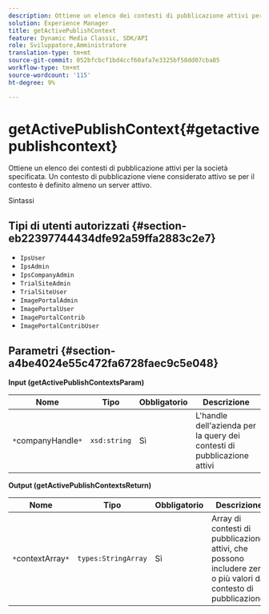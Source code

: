 ```yaml
---
description: Ottiene un elenco dei contesti di pubblicazione attivi per la società specificata. Un contesto di pubblicazione viene considerato attivo se per il contesto è definito almeno un server attivo.
solution: Experience Manager
title: getActivePublishContext
feature: Dynamic Media Classic, SDK/API
role: Sviluppatore,Amministratore
translation-type: tm+mt
source-git-commit: 052bfcbcf1bd4ccf60afa7e3325bf58dd07cba85
workflow-type: tm+mt
source-wordcount: '115'
ht-degree: 9%

---
```



# getActivePublishContext{#getactivepublishcontext}

Ottiene un elenco dei contesti di pubblicazione attivi per la società specificata. Un contesto di pubblicazione viene considerato attivo se per il contesto è definito almeno un server attivo.

Sintassi

## Tipi di utenti autorizzati {#section-eb22397744434dfe92a59ffa2883c2e7}

* `IpsUser`
* `IpsAdmin`
* `IpsCompanyAdmin`
* `TrialSiteAdmin`
* `TrialSiteUser`
* `ImagePortalAdmin`
* `ImagePortalUser`
* `ImagePortalContrib`
* `ImagePortalContribUser`

## Parametri {#section-a4be4024e55c472fa6728faec9c5e048}

**Input (getActivePublishContextsParam)**

| Nome | Tipo | Obbligatorio | Descrizione |
|---|---|---|---|
| `*`companyHandle`*` | `xsd:string` | Sì | L&#39;handle dell&#39;azienda per la query dei contesti di pubblicazione attivi |

**Output (getActivePublishContextsReturn)**

| Nome | Tipo | Obbligatorio | Descrizione |
|---|---|---|---|
| `*`contextArray`*` | `types:StringArray` | Sì | Array di contesti di pubblicazione attivi, che possono includere zero o più valori dal contesto di pubblicazione. |


